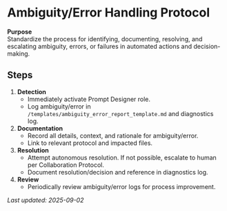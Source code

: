 # Ambiguity/Error Handling Protocol

**Purpose**  
Standardize the process for identifying, documenting, resolving, and escalating ambiguity, errors, or failures in automated actions and decision-making.

## Steps

1. **Detection**  
   - Immediately activate Prompt Designer role.
   - Log ambiguity/error in `/templates/ambiguity_error_report_template.md` and diagnostics log.
2. **Documentation**  
   - Record all details, context, and rationale for ambiguity/error.
   - Link to relevant protocol and impacted files.
3. **Resolution**  
   - Attempt autonomous resolution. If not possible, escalate to human per Collaboration Protocol.
   - Document resolution/decision and reference in diagnostics log.
4. **Review**  
   - Periodically review ambiguity/error logs for process improvement.

_Last updated: 2025-09-02_